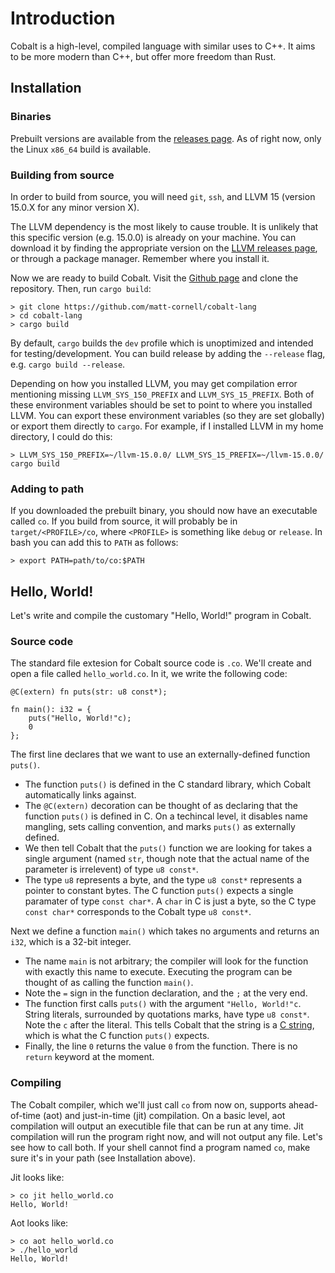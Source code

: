 # Introduction

Cobalt is a high-level, compiled language with similar uses to C++. It aims to be more modern than C++, but offer more freedom than Rust.

## Installation

### Binaries

Prebuilt versions are available from the [releases page](https://github.com/matt-cornell/cobalt-lang/releases/latest). As of right now, only the Linux `x86_64` build is available.

### Building from source

In order to build from source, you will need `git`, `ssh`, and LLVM 15 (version 15.0.X for any minor version X). 

The LLVM dependency is the most likely to cause trouble. It is unlikely that this specific version (e.g. 15.0.0) is already on your machine. You can download it by finding the appropriate version on the [LLVM releases page](https://releases.llvm.org/download.html), or through a package manager. Remember where you install it.

Now we are ready to build Cobalt. Visit the [Github page](https://github.com/matt-cornell/cobalt-lang/) and clone the repository. Then, run `cargo build`:
```
> git clone https://github.com/matt-cornell/cobalt-lang
> cd cobalt-lang
> cargo build
```
By default, `cargo` builds the `dev` profile which is unoptimized and intended for testing/development. You can build release by adding the `--release` flag, e.g. `cargo build --release`.

Depending on how you installed LLVM, you may get compilation error mentioning missing `LLVM_SYS_150_PREFIX` and `LLVM_SYS_15_PREFIX`. Both of these environment variables should be set to point to where you installed LLVM. You can export these environment variables (so they are set globally) or export them directly to `cargo`. For example, if I installed LLVM in my home directory, I could do this:
```
> LLVM_SYS_150_PREFIX=~/llvm-15.0.0/ LLVM_SYS_15_PREFIX=~/llvm-15.0.0/ cargo build
```

### Adding to path

If you downloaded the prebuilt binary, you should now have an executable called `co`. If you build from source, it will probably be in `target/<PROFILE>/co`, where `<PROFILE>` is something like `debug` or `release`. In bash you can add this to `PATH` as follows:
```
> export PATH=path/to/co:$PATH
```

## Hello, World!

Let's write and compile the customary "Hello, World!" program in Cobalt.

### Source code

The standard file extesion for Cobalt source code is `.co`. We'll create and open a file called `hello_world.co`. In it, we write the following code: 
```
@C(extern) fn puts(str: u8 const*);

fn main(): i32 = {
    puts("Hello, World!"c);
    0
};
```
The first line declares that we want to use an externally-defined function `puts()`. 
- The function `puts()` is defined in the C standard library, which Cobalt automatically links against.
- The `@C(extern)` decoration can be thought of as declaring that the function `puts()` is defined in C. On a techincal level, it disables name mangling, sets calling convention, and marks `puts()` as externally defined.
- We then tell Cobalt that the `puts()` function we are looking for takes a single argument (named `str`, though note that the actual name of the parameter is irrelevent) of type `u8 const*`.  
- The type `u8` represents a byte, and the type `u8 const*` represents a pointer to constant bytes. The C function `puts()` expects a single paramater of type `const char*`. A `char` in C is just a byte, so the C type `const char*` corresponds to the Cobalt type `u8 const*`.

Next we define a function `main()` which takes no arguments and returns an `i32`, which is a 32-bit integer.
- The name `main` is not arbitrary; the compiler will look for the function with exactly this name to execute. Executing the program can be thought of as calling the function `main()`.
- Note the `=` sign in the function declaration, and the `;` at the very end.
- The function first calls `puts()` with the argument `"Hello, World!"c`. String literals, surrounded by quotations marks, have type `u8 const*`. Note the `c` after the literal. This tells Cobalt that the string is a [C string](https://en.wikipedia.org/wiki/C_string_handling), which is what the C function `puts()` expects.
- Finally, the line `0` returns the value `0` from the function. There is no `return` keyword at the moment.

### Compiling

The Cobalt compiler, which we'll just call `co` from now on, supports ahead-of-time (aot) and just-in-time (jit) compilation. On a basic level, aot compilation will output an executible file that can be run at any time. Jit compilation will run the program right now, and will not output any file. Let's see how to call both. If your shell cannot find a program named `co`, make sure it's in your path (see Installation above).

Jit looks like:
```
> co jit hello_world.co 
Hello, World!
```

Aot looks like:
```
> co aot hello_world.co 
> ./hello_world
Hello, World!
```

